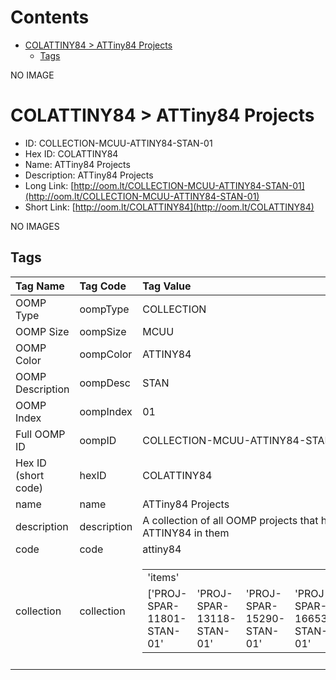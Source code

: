 



Contents
========

* [COLATTINY84 > ATTiny84 Projects](#colattiny84--attiny84-projects)
	* [Tags](#tags)
  
NO IMAGE  
# COLATTINY84 > ATTiny84 Projects

- ID: COLLECTION-MCUU-ATTINY84-STAN-01
- Hex ID: COLATTINY84
- Name: ATTiny84 Projects
- Description: ATTiny84 Projects
- Long Link: [http://oom.lt/COLLECTION-MCUU-ATTINY84-STAN-01](http://oom.lt/COLLECTION-MCUU-ATTINY84-STAN-01)
- Short Link: [http://oom.lt/COLATTINY84](http://oom.lt/COLATTINY84)
  
NO IMAGES  
## Tags
  

|Tag Name|Tag Code|Tag Value|
| :--- | :--- | :--- |
|OOMP Type|oompType|COLLECTION|
|OOMP Size|oompSize|MCUU|
|OOMP Color|oompColor|ATTINY84|
|OOMP Description|oompDesc|STAN|
|OOMP Index|oompIndex|01|
|Full OOMP ID|oompID|COLLECTION-MCUU-ATTINY84-STAN-01|
|Hex ID (short code)|hexID|COLATTINY84|
|name|name|ATTiny84 Projects|
|description|description|A collection of all OOMP projects that have as ATTINY84 in them|
|code|code|attiny84|
|collection|collection|<table><tr><td>'items'</td></tr><tr><td> ['PROJ-SPAR-11801-STAN-01'</td><td> 'PROJ-SPAR-13118-STAN-01'</td><td> 'PROJ-SPAR-15290-STAN-01'</td><td> 'PROJ-SPAR-16653-STAN-01'</td><td> 'PROJ-SPAR-16985-STAN-01']</td></tr></table>|
||||
